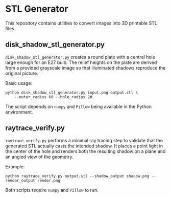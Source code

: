 # STL Generator

This repository contains utilities to convert images into 3D printable STL files.

## disk_shadow_stl_generator.py

`disk_shadow_stl_generator.py` creates a round plate with a central hole large
enough for an E27 bulb. The relief heights on the plate are derived from a
provided grayscale image so that illuminated shadows reproduce the original
picture.

Basic usage:
```
python disk_shadow_stl_generator.py input.png output.stl \
    --outer_radius 60 --hole_radius 20
```

The script depends on `numpy` and `Pillow` being available in the Python
environment.

## raytrace_verify.py

`raytrace_verify.py` performs a minimal ray tracing step to validate that the
generated STL actually casts the intended shadow. It places a point light in the
center of the hole and renders both the resulting shadow on a plane and an
angled view of the geometry.

Example:

```
python raytrace_verify.py output.stl --shadow_output shadow.png --render_output render.png
```

Both scripts require `numpy` and `Pillow` to run.

